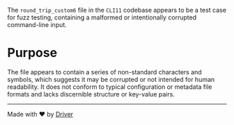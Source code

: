 <!--------------------------------------------------------------------------------->
<!-- IMPORTANT: This file is auto-generated by Driver (https://driver.ai). -------->
<!-- Manual edits may be overwritten on future commits. --------------------------->
<!--------------------------------------------------------------------------------->

The `round_trip_custom6` file in the `CLI11` codebase appears to be a test case for fuzz testing, containing a malformed or intentionally corrupted command-line input.

# Purpose
The file appears to contain a series of non-standard characters and symbols, which suggests it may be corrupted or not intended for human readability. It does not conform to typical configuration or metadata file formats and lacks discernible structure or key-value pairs.

---
Made with ❤️ by [Driver](https://www.driver.ai/)